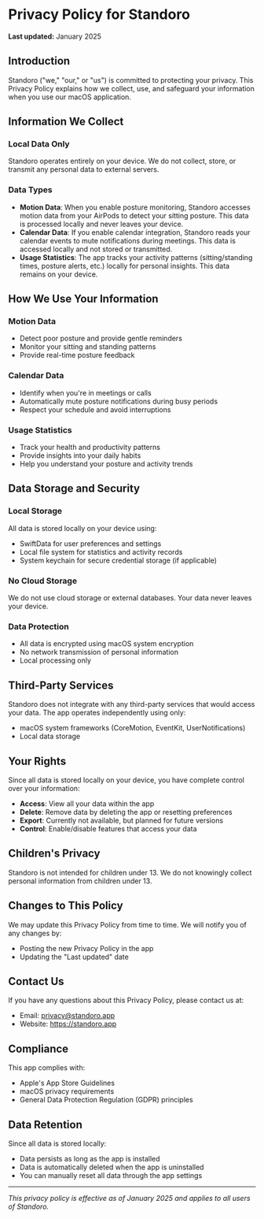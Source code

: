 # Privacy Policy for Standoro

**Last updated:** January 2025

## Introduction

Standoro ("we," "our," or "us") is committed to protecting your privacy. This Privacy Policy explains how we collect, use, and safeguard your information when you use our macOS application.

## Information We Collect

### Local Data Only
Standoro operates entirely on your device. We do not collect, store, or transmit any personal data to external servers.

### Data Types
- **Motion Data**: When you enable posture monitoring, Standoro accesses motion data from your AirPods to detect your sitting posture. This data is processed locally and never leaves your device.
- **Calendar Data**: If you enable calendar integration, Standoro reads your calendar events to mute notifications during meetings. This data is accessed locally and not stored or transmitted.
- **Usage Statistics**: The app tracks your activity patterns (sitting/standing times, posture alerts, etc.) locally for personal insights. This data remains on your device.

## How We Use Your Information

### Motion Data
- Detect poor posture and provide gentle reminders
- Monitor your sitting and standing patterns
- Provide real-time posture feedback

### Calendar Data
- Identify when you're in meetings or calls
- Automatically mute posture notifications during busy periods
- Respect your schedule and avoid interruptions

### Usage Statistics
- Track your health and productivity patterns
- Provide insights into your daily habits
- Help you understand your posture and activity trends

## Data Storage and Security

### Local Storage
All data is stored locally on your device using:
- SwiftData for user preferences and settings
- Local file system for statistics and activity records
- System keychain for secure credential storage (if applicable)

### No Cloud Storage
We do not use cloud storage or external databases. Your data never leaves your device.

### Data Protection
- All data is encrypted using macOS system encryption
- No network transmission of personal information
- Local processing only

## Third-Party Services

Standoro does not integrate with any third-party services that would access your data. The app operates independently using only:
- macOS system frameworks (CoreMotion, EventKit, UserNotifications)
- Local data storage

## Your Rights

Since all data is stored locally on your device, you have complete control over your information:
- **Access**: View all your data within the app
- **Delete**: Remove data by deleting the app or resetting preferences
- **Export**: Currently not available, but planned for future versions
- **Control**: Enable/disable features that access your data

## Children's Privacy

Standoro is not intended for children under 13. We do not knowingly collect personal information from children under 13.

## Changes to This Policy

We may update this Privacy Policy from time to time. We will notify you of any changes by:
- Posting the new Privacy Policy in the app
- Updating the "Last updated" date

## Contact Us

If you have any questions about this Privacy Policy, please contact us at:
- Email: privacy@standoro.app
- Website: https://standoro.app

## Compliance

This app complies with:
- Apple's App Store Guidelines
- macOS privacy requirements
- General Data Protection Regulation (GDPR) principles

## Data Retention

Since all data is stored locally:
- Data persists as long as the app is installed
- Data is automatically deleted when the app is uninstalled
- You can manually reset all data through the app settings

---

*This privacy policy is effective as of January 2025 and applies to all users of Standoro.* 